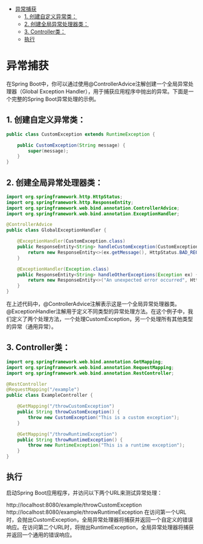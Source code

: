 <!-- TOC -->
* [异常捕获](#异常捕获)
  * [1. 创建自定义异常类：](#1-创建自定义异常类)
  * [2. 创建全局异常处理器类：](#2-创建全局异常处理器类)
  * [3. Controller类：](#3-controller类)
  * [执行](#执行)
<!-- TOC -->


# 异常捕获


在Spring Boot中，你可以通过使用@ControllerAdvice注解创建一个全局异常处理器（Global Exception Handler），用于捕获应用程序中抛出的异常。下面是一个完整的Spring Boot异常处理的示例。


## 1. 创建自定义异常类：

```java
public class CustomException extends RuntimeException {

    public CustomException(String message) {
        super(message);
    }
}
```

## 2. 创建全局异常处理器类：
```java
import org.springframework.http.HttpStatus;
import org.springframework.http.ResponseEntity;
import org.springframework.web.bind.annotation.ControllerAdvice;
import org.springframework.web.bind.annotation.ExceptionHandler;

@ControllerAdvice
public class GlobalExceptionHandler {

    @ExceptionHandler(CustomException.class)
    public ResponseEntity<String> handleCustomException(CustomException ex) {
        return new ResponseEntity<>(ex.getMessage(), HttpStatus.BAD_REQUEST);
    }

    @ExceptionHandler(Exception.class)
    public ResponseEntity<String> handleOtherExceptions(Exception ex) {
        return new ResponseEntity<>("An unexpected error occurred", HttpStatus.INTERNAL_SERVER_ERROR);
    }
}

```
在上述代码中，@ControllerAdvice注解表示这是一个全局异常处理器类。@ExceptionHandler注解用于定义不同类型的异常处理方法。在这个例子中，我们定义了两个处理方法，一个处理CustomException，另一个处理所有其他类型的异常（通用异常）。

## 3. Controller类：
```java
import org.springframework.web.bind.annotation.GetMapping;
import org.springframework.web.bind.annotation.RequestMapping;
import org.springframework.web.bind.annotation.RestController;

@RestController
@RequestMapping("/example")
public class ExampleController {

    @GetMapping("/throwCustomException")
    public String throwCustomException() {
        throw new CustomException("This is a custom exception");
    }

    @GetMapping("/throwRuntimeException")
    public String throwRuntimeException() {
        throw new RuntimeException("This is a runtime exception");
    }
}

```

## 执行
启动Spring Boot应用程序，并访问以下两个URL来测试异常处理：

http://localhost:8080/example/throwCustomException
http://localhost:8080/example/throwRuntimeException
在访问第一个URL时，会抛出CustomException，全局异常处理器将捕获并返回一个自定义的错误响应。在访问第二个URL时，将抛出RuntimeException，全局异常处理器将捕获并返回一个通用的错误响应。